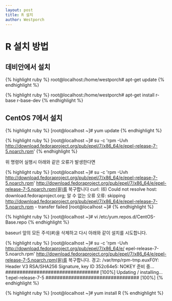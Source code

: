 ```yaml
---
layout: post
title: R 설치
author: Westporch
---
```



R 설치 방법
===========

데비안에서 설치
--------------

{% highlight ruby %}
root@localhost:/home/westporch# apt-get update
{% endhighlight %}

{% highlight ruby %}
root@localhost:/home/westporch# apt-get install r-base r-base-dev
{% endhighlight %}

CentOS 7에서 설치
-----------------

{% highlight ruby %}
[root@localhost ~]# yum update
{% endhighlight %}


{% highlight ruby %}
[root@localhost ~]#  su -c 'rpm -Uvh http://download.fedoraproject.org/pub/epel/7/x86_64/e/epel-release-7-5.noarch.rpm'
{% endhighlight %}

위 명령어 실행시 아래와 같은 오류가 발생한다면

{% highlight ruby %}
[root@localhost ~]# su -c 'rpm -Uvh http://download.fedoraproject.org/pub/epel/7/x86_64/e/epel-release-7-5.noarch.rpm'
http://download.fedoraproject.org/pub/epel/7/x86_64/e/epel-release-7-5.noarch.rpm(을)를 복구합니다
curl: (6) Could not resolve host: download.fedoraproject.org; 알 수 없는 오류
오류: skipping http://download.fedoraproject.org/pub/epel/7/x86_64/e/epel-release-7-5.noarch.rpm - transfer failed
[root@localhost ~]#
{% endhighlight %}

{% highlight ruby %}
[root@localhost ~]# vi /etc/yum.repos.d/CentOS-Base.repo
{% endhighlight %}

baseurl 앞의 모든 주석(#)을 삭제하고 다시 아래와 같이 설치를 시도합니다.

{% highlight ruby %}
[root@localhost ~]# su -c 'rpm -Uvh http://download.fedoraproject.org/pub/epel/7/x86_64/e/    epel-release-7-5.noarch.rpm'
http://download.fedoraproject.org/pub/epel/7/x86_64/e/epel-release-7-5.noarch.rpm(을)를 복구합니다.
경고: /var/tmp/rpm-tmp.euxF0Y: Header V3 RSA/SHA256 Signature, key ID 352c64e5: NOKEY
준비 중...                         ################################# [100%]
Updating / installing...
   1:epel-release-7-5                 ################################# [100%]
{% endhighlight %}

{% highlight ruby %}
[root@localhost ~]# yum install R
{% endhighlight %}
